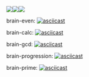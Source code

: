 <img src="https://api.codeclimate.com/v1/badges/b6bd03d104b32d0ffd99/maintainability" /><img src="https://api.codeclimate.com/v1/badges/b6bd03d104b32d0ffd99/test_coverage" /><img src="https://travis-ci.org/AnnaMaetz/frontend-project-lvl1.svg?branch=master"/>

brain-even:
[![asciicast](https://asciinema.org/a/JoeL6zXbIg917njfEZ1R2oqJA.png)](https://asciinema.org/a/JoeL6zXbIg917njfEZ1R2oqJA)

brain-calc:
[![asciicast](https://asciinema.org/a/jSP7s0TpRbQvb8rK5mujxHR24.png)](https://asciinema.org/a/jSP7s0TpRbQvb8rK5mujxHR24)

brain-gcd:
[![asciicast](https://asciinema.org/a/Zd3DXAo5bnXILXcWknGyZdyBl.png)](https://asciinema.org/a/Zd3DXAo5bnXILXcWknGyZdyBl)

brain-progression:
[![asciicast](https://asciinema.org/a/ni8jndkGfJTvBvB4mTxpEwjTg.png)](https://asciinema.org/a/ni8jndkGfJTvBvB4mTxpEwjTg)

brain-prime:
[![asciicast](https://asciinema.org/a/cKqYwSAopTFyLMZ7OPR65Idi6.png)](https://asciinema.org/a/cKqYwSAopTFyLMZ7OPR65Idi6)

